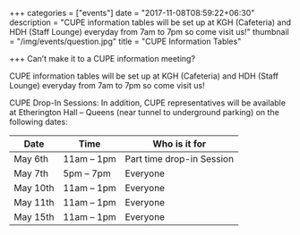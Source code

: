 +++
categories = ["events"]
date = "2017-11-08T08:59:22+06:30"
description = "CUPE information tables will be set up at KGH (Cafeteria) and HDH (Staff Lounge) everyday from 7am to 7pm so come visit us!"
thumbnail = "/img/events/question.jpg"
title = "CUPE Information Tables"

+++
Can’t make it to a CUPE information meeting?  

CUPE information tables will be set up at KGH (Cafeteria) and HDH (Staff Lounge) everyday from 7am to 7pm so come visit us!

CUPE Drop-In Sessions:  In addition, CUPE representatives will be available at Etherington Hall – Queens (near tunnel to underground parking) on the following dates:

Date     | Time            | Who is it for
---------|-----------------|--------------------------
May 6th  |		11am – 1pm | Part time drop-in Session
May 7th  |		5pm – 7pm  | Everyone
May 10th |	11am – 1pm     | Everyone
May 11th | 11am – 1pm      | Everyone
May 15th | 11am – 1pm      | Everyone
	
